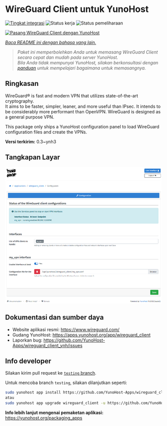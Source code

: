 <!--
N.B.: README ini dibuat secara otomatis oleh <https://github.com/YunoHost/apps/tree/master/tools/readme_generator>
Ini TIDAK boleh diedit dengan tangan.
-->

# WireGuard Client untuk YunoHost

[![Tingkat integrasi](https://apps.yunohost.org/badge/integration/wireguard_client)](https://ci-apps.yunohost.org/ci/apps/wireguard_client/)
![Status kerja](https://apps.yunohost.org/badge/state/wireguard_client)
![Status pemeliharaan](https://apps.yunohost.org/badge/maintained/wireguard_client)

[![Pasang WireGuard Client dengan YunoHost](https://install-app.yunohost.org/install-with-yunohost.svg)](https://install-app.yunohost.org/?app=wireguard_client)

*[Baca README ini dengan bahasa yang lain.](./ALL_README.md)*

> *Paket ini memperbolehkan Anda untuk memasang WireGuard Client secara cepat dan mudah pada server YunoHost.*  
> *Bila Anda tidak mempunyai YunoHost, silakan berkonsultasi dengan [panduan](https://yunohost.org/install) untuk mempelajari bagaimana untuk memasangnya.*

## Ringkasan

WireGuard® is fast and modern VPN that utilizes state-of-the-art cryptography.  
It aims to be faster, simpler, leaner, and more useful than IPsec. It intends to be considerably more performant than OpenVPN. WireGuard is designed as a general purpose VPN.

This package only ships a YunoHost configuration panel to load WireGuard configuration files and create the VPNs.


**Versi terkirim:** 0.3~ynh3

## Tangkapan Layar

![Tangkapan Layar pada WireGuard Client](./doc/screenshots/wireguard_client.png)

## Dokumentasi dan sumber daya

- Website aplikasi resmi: <https://www.wireguard.com/>
- Gudang YunoHost: <https://apps.yunohost.org/app/wireguard_client>
- Laporkan bug: <https://github.com/YunoHost-Apps/wireguard_client_ynh/issues>

## Info developer

Silakan kirim pull request ke [`testing` branch](https://github.com/YunoHost-Apps/wireguard_client_ynh/tree/testing).

Untuk mencoba branch `testing`, silakan dilanjutkan seperti:

```bash
sudo yunohost app install https://github.com/YunoHost-Apps/wireguard_client_ynh/tree/testing --debug
atau
sudo yunohost app upgrade wireguard_client -u https://github.com/YunoHost-Apps/wireguard_client_ynh/tree/testing --debug
```

**Info lebih lanjut mengenai pemaketan aplikasi:** <https://yunohost.org/packaging_apps>
